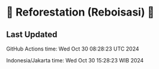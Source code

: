 
# 🌳 Reforestation (Reboisasi) 🌲

## Last Updated

GitHub Actions time: Wed Oct 30 08:28:23 UTC 2024

Indonesia/Jakarta time: Wed Oct 30 15:28:23 WIB 2024
